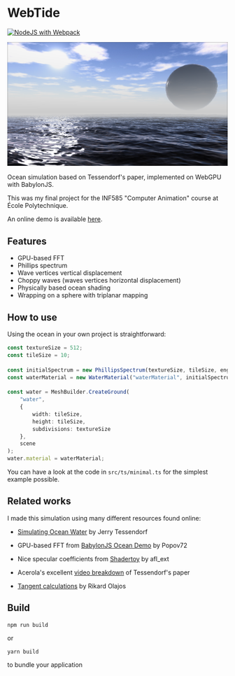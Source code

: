 # WebTide

[![NodeJS with Webpack](https://github.com/BarthPaleologue/babylonjs-template/actions/workflows/webpack.yml/badge.svg)](https://github.com/BarthPaleologue/babylonjs-template/actions/workflows/webpack.yml)

![img.png](cover.png)

Ocean simulation based on Tessendorf's paper, implemented on WebGPU with BabylonJS.

This was my final project for the INF585 "Computer Animation" course at École Polytechnique.

An online demo is available [here](https://barthpaleologue.github.io/WebTide/).

## Features

- GPU-based FFT
- Phillips spectrum
- Wave vertices vertical displacement
- Choppy waves (waves vertices horizontal displacement)
- Physically based ocean shading
- Wrapping on a sphere with triplanar mapping

## How to use

Using the ocean in your own project is straightforward:

```ts
const textureSize = 512;
const tileSize = 10;

const initialSpectrum = new PhillipsSpectrum(textureSize, tileSize, engine);
const waterMaterial = new WaterMaterial("waterMaterial", initialSpectrum, scene);

const water = MeshBuilder.CreateGround(
    "water",
    {
        width: tileSize,
        height: tileSize,
        subdivisions: textureSize
    },
    scene
);
water.material = waterMaterial;
```

You can have a look at the code in `src/ts/minimal.ts` for the simplest example possible.

## Related works

I made this simulation using many different resources found online:

- [Simulating Ocean Water](https://people.computing.clemson.edu/~jtessen/reports/papers_files/coursenotes2004.pdf) by Jerry Tessendorf

- GPU-based FFT from [BabylonJS Ocean Demo](https://github.com/Popov72/OceanDemo) by Popov72

- Nice specular coefficients from [Shadertoy](https://www.shadertoy.com/view/MdXyzX) by afl_ext

- Acerola's excellent [video breakdown](https://www.youtube.com/watch?v=yPfagLeUa7k) of Tessendorf's paper

- [Tangent calculations](https://fileadmin.cs.lth.se/cs/Education/EDAF80/seminars/2022/sem_4.pdf) by Rikard Olajos

## Build

```
npm run build
```

or

```
yarn build
```

to bundle your application
